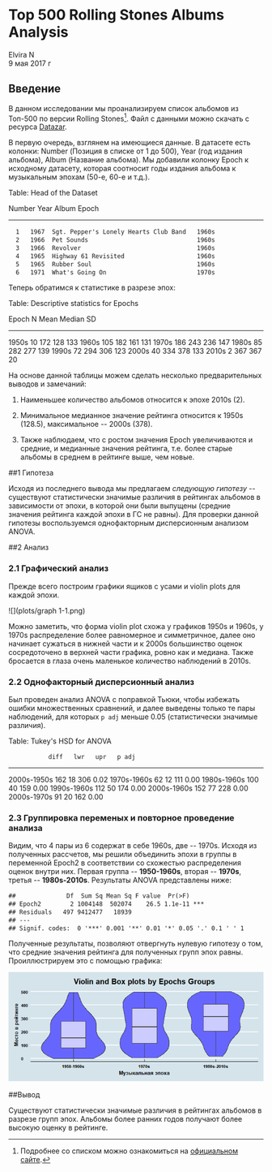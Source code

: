 # Top 500 Rolling Stones Albums Analysis
Elvira N  
9 мая 2017 г   



## Введение

В данном исследовании мы проанализируем список альбомов из Топ-500 по версии Rolling Stones[^1]. Файл с данными можно скачать с ресурса [Datazar](https://www.datazar.com/file/fab8ac573-12b3-4b30-9f1d-2bd5ff62b1e8).

[^1]: Подробнее со списком можно ознакомиться на [официальном сайте](http://www.rollingstone.com/music/lists/500-greatest-albums-of-all-time-20120531).

В первую очередь, взглянем на имеющиеся данные. В датасете есть колонки: Number (Позиция в списке от 1 до 500), Year (год издания альбома), Album (Название альбома). Мы добавили колонку Epoch к исходному датасету, которая соотносит годы издания альбома к музыкальным эпохам (50-е, 60-е и т.д.).


Table: Head of the Dataset

 Number   Year  Album                                   Epoch 
-------  -----  --------------------------------------  ------
      1   1967  Sgt. Pepper's Lonely Hearts Club Band   1960s 
      2   1966  Pet Sounds                              1960s 
      3   1966  Revolver                                1960s 
      4   1965  Highway 61 Revisited                    1960s 
      5   1965  Rubber Soul                             1960s 
      6   1971  What's Going On                         1970s 


Теперь обратимся к статистике в разрезе эпох:

Table: Descriptive statistics for Epochs

Epoch      N   Mean   Median    SD
------  ----  -----  -------  ----
1950s     10    172      128   133
1960s    105    182      161   131
1970s    186    243      236   147
1980s     85    282      277   139
1990s     72    294      306   123
2000s     40    334      378   133
2010s      2    367      367    20

На основе данной таблицы можем сделать несколько предварительных выводов и замечаний:

1. Наименьшее количество альбомов относится к эпохе 2010s (2). 

2. Минимальное медианное значение рейтинга относится к 1950s (128.5), максимальное -- 2000s (378).

3. Также наблюдаем, что с ростом значения Epoch увеличиваются и средние, и медианные значения рейтинга, т.е. более старые альбомы в среднем в рейтинге выше, чем новые.

##1 Гипотеза

Исходя из последнего вывода мы предлагаем *следующую гипотезу* -- существуют статистически значимые различия в рейтингах альбомов в зависимости от эпохи, в которой они были выпущены (средние значения рейтинга каждой эпохи в ГС не равны). Для проверки данной гипотезы воспользуемся однофакторным дисперсионным анализом ANOVA.

##2 Анализ

### 2.1 Графический анализ
Прежде всего построим графики ящиков с усами и violin plots для каждой эпохи.

![](plots/graph 1-1.png)<!-- -->

Можно заметить, что форма violin plot схожа у графиков 1950s и 1960s, у 1970s распределение более равномерное и симметричное, далее оно начинает сужаться в нижней части и к 2000s большинство оценок сосредоточено в верхней части графика, ровно как и медиана. Также бросается в глаза очень маленькое количество наблюдений в 2010s.

### 2.2 Однофакторный дисперсионный анализ
Был проведен анализ ANOVA с поправкой Тьюки, чтобы избежать ошибки множественных сравнений, и далее выведены только те пары наблюдений, для которых `p adj` меньше 0.05 (статистически значимые различия).


Table: Tukey's HSD for ANOVA

               diff   lwr   upr   p adj
------------  -----  ----  ----  ------
2000s-1950s     162    18   306    0.02
1970s-1960s      62    12   111    0.00
1980s-1960s     100    40   159    0.00
1990s-1960s     112    50   174    0.00
2000s-1960s     152    77   228    0.00
2000s-1970s      91    20   162    0.00

### 2.3 Группировка переменых и повторное проведение анализа
Видим, что 4 пары из 6 содержат в себе 1960s, две -- 1970s. Исходя из полученных рассчетов, мы решили объединить эпохи в группы в переменной Epoch2 в соответствии со схожестью распределения оценок внутри них. Первая группа -- **1950-1960s**, вторая -- **1970s**, третья -- **1980s-2010s**. Результаты ANOVA представлены ниже:


```
##              Df  Sum Sq Mean Sq F value  Pr(>F)    
## Epoch2        2 1004148  502074    26.5 1.1e-11 ***
## Residuals   497 9412477   18939                    
## ---
## Signif. codes:  0 '***' 0.001 '**' 0.01 '*' 0.05 '.' 0.1 ' ' 1
```

Полученные результаты, позволяют отвергнуть нулевую гипотезу о том, что средние значения рейтинга для полученных групп эпох равны. Проиллюстрируем это с помощью графика:

![](plots/graph2-1.png)<!-- -->

##Вывод

Существуют статистически значимые различия в рейтингах альбомов в разрезе групп эпох. Альбомы более ранних годов получают более высокую оценку в рейтинге.
